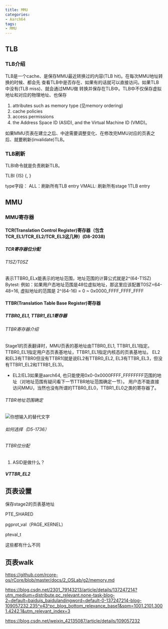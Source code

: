 ```yaml
---
title: MMU
categories: 
- Aarch64
tags:
- MMU
---
```


## TLB
### TLB介绍
TLB是一个cache、是保存MMU最近转换过的内容(TLB hit)。在每次MMU地址转换的时候、都会先
查看TLB中是否存在、如果有的话就可以直接访问。如果TLB中没有(TLB miss)、就会通过MMU做
转换并保存在TLB中。TLB中不仅保存虚拟地址和对应的物理地址、也保存
1)	attributes such as memory type (见memory ordering)
2)	cache policies
3)	access permissions 
4)	the Address Space ID (ASID), and the Virtual Machine ID (VMID)。

如果MMU页表在建立之后、中途需要调整变化、在修改完MMU对应的页表之后、就要刷新(invalidate)TLB。

### TLB刷新
TLBI命令就是负责刷新TLB。

TLBI <type><level>{IS} {, <Xt>}

type字段：
ALL：刷新所有TLB entry
VMALL: 刷新所有stage 1TLB entry

## MMU
### MMU寄存器
#### TCR(Translation Control Register)寄存器（包含TCR_EL1/TCR_EL2/TCR_EL3这几种）(D8-2038)

##### TCR寄存器位分配

###### T1SZ/T0SZ
表示TTBR0_ELx能表示的地址范围，地址范围的计算公式就是2^(64-T1SZ) Bytest:
例如：如果用户态地址范围是48位虚拟地址，那这里应该配置T0SZ=64-48=16, 虚拟地址的范围是 2^(64-16) = 0 ~ 0x0000_FFFF_FFFF_FFFF

#### TTBR(Translation Table Base Register)寄存器
##### TTBR0_EL1, TTBR1_EL1寄存器
###### TTBR寄存器介绍
Stage1的页表翻译时，MMU页表的基地址由TTBR0_EL1, TTBR1_EL1指定。TTBR0_EL1指定用户态页表基地址，TTBR1_EL1指定内核态的页表基地址。
EL2和EL3有TTBR0但没有TTBR1(就是说EL2有TTBR0_EL2, EL3有TTBR_EL3，但没有TTBR1_EL2和TTRB1_EL3)。
- EL2/EL3如果是aarch64, 也只能使用0x0-0x0000FFFF_FFFFFFFF范围的地址（对地址范围有疑问看下一节TTBR地址范围确定一节）。
用户态不能直接访问MMU，当然也没有所谓的TTBR0_EL0，TTBR1_EL0之类的寄存器了。

###### TTBR地址范围确定

![你想输入的替代文字](/MMU/TTBR0-TTBR1-choose.drawio.svg)

###### 如何选择（D5-1736）

###### TTBR位分配

1) ASID是做什么？


##### VTTBR_EL2

## 页表设置


保存stage2的页表基地址

PTE_SHARED

pgprot_val（PAGE_KERNEL）

pteval_t

这些都有什么不同



## 页表walk

https://github.com/rcore-os/rCore/blob/master/docs/2_OSLab/g2/memory.md

https://blog.csdn.net/2301_79143213/article/details/137247214?utm_medium=distribute.pc_relevant.none-task-blog-2~default~baidujs_baidulandingword~default-0-137247214-blog-109057232.235^v43^pc_blog_bottom_relevance_base1&spm=1001.2101.3001.4242.1&utm_relevant_index=3

https://blog.csdn.net/weixin_42135087/article/details/109057232


